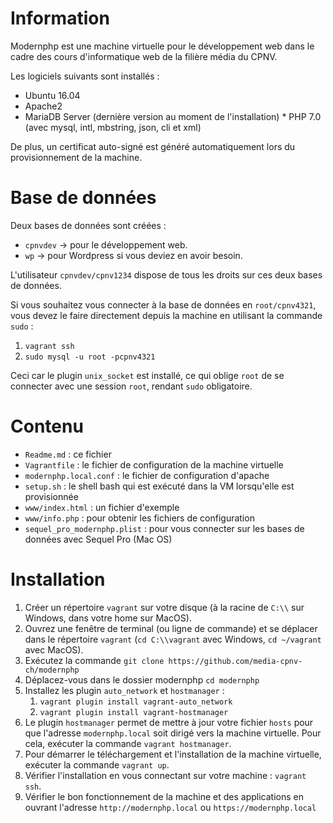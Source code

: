Information
===========

Modernphp est une machine virtuelle pour le développement web dans le cadre
des cours d'informatique web de la filière média du CPNV.

Les logiciels suivants sont installés :

* Ubuntu 16.04
* Apache2
* MariaDB Server (dernière version au moment de l'installation) * PHP 7.0 (avec mysql, intl, mbstring, json, cli et xml) 

De plus, un certificat auto-signé est généré automatiquement lors du 
provisionnement de la machine.

Base de données
===============

Deux bases de données sont créées :

* `cpnvdev` -> pour le développement web.
* `wp` -> pour Wordpress si vous deviez en avoir besoin.

L'utilisateur `cpnvdev/cpnv1234` dispose de tous les droits sur ces deux bases de données.

Si vous souhaitez vous connecter à la base de données en `root/cpnv4321`, vous devez le faire directement
depuis la machine en utilisant la commande `sudo` : 

1. `vagrant ssh`
2. `sudo mysql -u root -pcpnv4321`

Ceci car le plugin `unix_socket` est installé, ce qui oblige `root` de se connecter avec une session `root`,
rendant `sudo` obligatoire.

Contenu
=======

* `Readme.md` : ce fichier
* `Vagrantfile` : le fichier de configuration de la machine virtuelle
* `modernphp.local.conf` : le fichier de configuration d'apache
* `setup.sh` : le shell bash qui est exécuté dans la VM lorsqu'elle est provisionnée
* `www/index.html` : un fichier d'exemple
* `www/info.php` : pour obtenir les fichiers de configuration
* `sequel_pro_modernphp.plist` : pour vous connecter sur les bases de données avec Sequel Pro (Mac OS)

Installation
============

1. Créer un répertoire `vagrant` sur votre disque (à la racine de `C:\\` sur Windows, dans votre home sur MacOS).
2. Ouvrez une fenêtre de terminal (ou ligne de commande) et se déplacer dans le répertoire `vagrant`
   (`cd C:\\vagrant` avec Windows, `cd ~/vagrant` avec MacOS).
3. Exécutez la commande `git clone https://github.com/media-cpnv-ch/modernphp`
4. Déplacez-vous dans le dossier modernphp `cd modernphp`
5. Installez les plugin `auto_network` et `hostmanager` :
      1. `vagrant plugin install vagrant-auto_network`
      2. `vagrant plugin install vagrant-hostmanager`
6. Le plugin `hostmanager` permet de mettre à jour votre fichier `hosts` pour que l'adresse `modernphp.local` soit
   dirigé vers la machine virtuelle. Pour cela, exécuter la commande `vagrant hostmanager`.
7. Pour démarrer le téléchargement et l'installation de la machine virtuelle, exécuter la commande `vagrant up`.
8. Vérifier l'installation en vous connectant sur votre machine : `vagrant ssh`.
9. Vérifier le bon fonctionnement de la machine et des applications en ouvrant l'adresse `http://modernphp.local`
   ou `https://modernphp.local`
